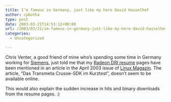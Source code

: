 ```yaml
---
title: I’m famous in Germany, just like my hero David Hasselhof
author: cpbotha
type: post
date: 2003-03-21T14:53:12+00:00
url: /2003/03/21/im-famous-in-germany-just-like-my-hero-david-hasselhof/
categories:
  - Uncategorized

---
```

Chris Venter, a good friend of mine who’s spending some time in Germany working for [Siemens][1], just told me that my [Radeon DRI resume][2] pages have been mentioned in an article in the April 2003 issue of [Linux Magazin][3]. The article, “Das Transmeta Crusoe-SDK im Kurztest”, doesn’t seem to be available online.

This would also explain the sudden increase in hits and binary downloads from the resume pages. :)

 [1]: http://www.siemens.de/
 [2]: http://cpbotha.net/dri_resume.html
 [3]: http://www.linux-magazin.de/Artikel/ausgabe/2003/04
